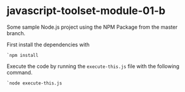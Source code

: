# javascript-toolset-module-01-b

Some sample Node.js project using the NPM Package from the master branch.

First install the dependencies with

	`npm install

Execute the code by running the `execute-this.js` file with the following command.

	`node execute-this.js
